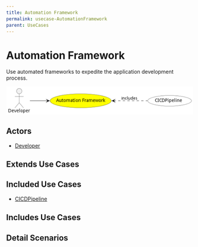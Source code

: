 ```yaml
---
title: Automation Framework
permalink: usecase-AutomationFramework
parent: UseCases
---
```

# Automation Framework

Use automated frameworks to expedite the application development process.

![Activities Diagram](./Activities.png)

## Actors

* [Developer](actor-developer)





## Extends Use Cases





## Included Use Cases

* [CICDPipeline](usecase-CICDPipeline)



## Includes Use Cases



## Detail Scenarios





